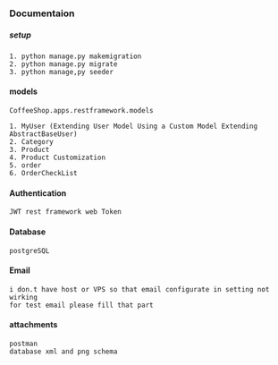 ### Documentaion

##### setup 

    1. python manage.py makemigration
    2. python manage.py migrate
    3. python manage,py seeder 

#### models 
    CoffeeShop.apps.restframework.models
    
    1. MyUser (Extending User Model Using a Custom Model Extending AbstractBaseUser)
    2. Category
    3. Product     
    4. Product Customization
    5. order
    6. OrderCheckList
    
#### Authentication
    JWT rest framework web Token
    
#### Database
    postgreSQL

#### Email 
    i don.t have host or VPS so that email configurate in setting not wirking
    for test email please fill that part
        
#### attachments
    postman 
    database xml and png schema
    